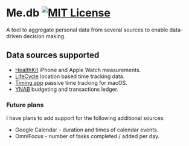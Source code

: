 # Me.db [![MIT License](https://img.shields.io/badge/license-MIT-blue.svg?style=flat)](https://opensource.org/licenses/MIT)

A tool to aggregate personal data from several sources to enable data-driven
decision making.

## Data sources supported

* [HealthKit](/datasets/me_db/providers/health_kit) iPhone and Apple Watch measurements.
* [LifeCycle](/datasets/me_db/providers/life_cycle) location based time tracking data.
* [Timing.app](/datasets/me_db/providers/timing) passive time tracking for macOS.
* [YNAB](/datasets/me_db/providers/ynab) budgeting and transactions ledger.

### Future plans

I have plans to add support for the following additional sources:

* Google Calendar - duration and times of calendar events.
* OmniFocus - number of tasks completed / added per day.

